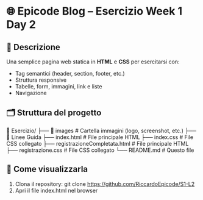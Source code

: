 # 🌐 Epicode Blog – Esercizio Week 1 Day 2

## 📄 Descrizione

Una semplice pagina web statica in **HTML** e **CSS** per esercitarsi con:

- Tag semantici (header, section, footer, etc.)
- Struttura responsive
- Tabelle, form, immagini, link e liste
- Navigazione

## 🗂️ Struttura del progetto

📁 Esercizio/
├── 📁 images # Cartella immagini (logo, screenshot, etc.)
├── 📁 Linee Guida
├── index.html # File principale HTML
├── index.css # File CSS collegato
├── registrazioneCompletata.html # File principale HTML
├── registrazione.css # File CSS collegato
└── README.md # Questo file


## 🚀 Come visualizzarla

1. Clona il repository: git clone https://github.com/RiccardoEpicode/S1-L2
2. Apri il file index.html nel browser
